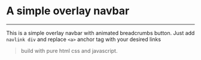 # A simple overlay navbar

---

This is a simple overlay navbar with animated breadcrumbs button.
Just add `navlink div` and replace `<a>` anchor tag with your desired links

> build with pure html css and javascript.